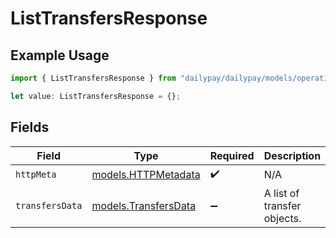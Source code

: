 # ListTransfersResponse

## Example Usage

```typescript
import { ListTransfersResponse } from "dailypay/dailypay/models/operations";

let value: ListTransfersResponse = {};
```

## Fields

| Field                                                 | Type                                                  | Required                                              | Description                                           |
| ----------------------------------------------------- | ----------------------------------------------------- | ----------------------------------------------------- | ----------------------------------------------------- |
| `httpMeta`                                            | [models.HTTPMetadata](../../models/httpmetadata.md)   | :heavy_check_mark:                                    | N/A                                                   |
| `transfersData`                                       | [models.TransfersData](../../models/transfersdata.md) | :heavy_minus_sign:                                    | A list of transfer objects.                           |